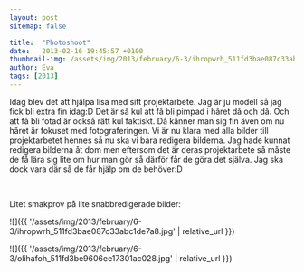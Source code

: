 ```yaml
---
layout: post
sitemap: false

title:  "Photoshoot"
date:   2013-02-16 19:45:57 +0100
thumbnail-img: /assets/img/2013/february/6-3/ihropwrh_511fd3bae087c33abc1de7a8.jpg
author: Eva
tags: [2013]
---
```


Idag blev det att hjälpa lisa med sitt projektarbete. Jag är ju modell så jag fick bli extra fin idag:D Det är så kul att få bli pimpad i håret då och då. Och att få bli fotad är också rätt kul faktiskt. Då känner man sig fin även om nu håret är fokuset med fotograferingen. Vi är nu klara med alla bilder till projektarbetet hennes så nu ska vi bara redigera bilderna. Jag hade kunnat redigera bilderna åt dom men eftersom det är deras projektarbete så måste de få lära sig lite om hur man gör så därför får de göra det själva. Jag ska dock vara där så de får hjälp om de behöver:D




 




Litet smakprov på lite snabbredigerade bilder:

![]({{ '/assets/img/2013/february/6-3/ihropwrh_511fd3bae087c33abc1de7a8.jpg'  | relative_url }})

![]({{ '/assets/img/2013/february/6-3/olihafoh_511fd3be9606ee17301ac028.jpg'  | relative_url }})

